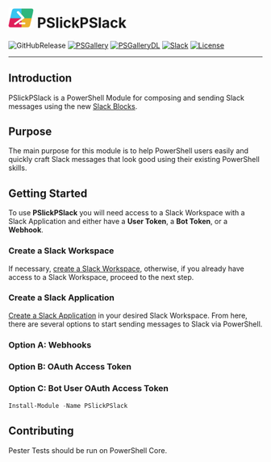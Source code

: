 # <img src="https://raw.githubusercontent.com/mgeorgebrown89/PSlickPSlack/master/Media/PSlickPSlack_icon.png" alt="pslickpslack" width="50"/> PSlickPSlack

![GitHubRelease][] [![PSGallery][]][PSGalleryLink] [![PSGalleryDL][]][PSGalleryDLLink] [![Slack][]][SlackLink] [![License][]][LicenseLink]

---

## Introduction

PSlickPSlack is a PowerShell Module for composing and sending Slack messages using the new [Slack Blocks](https://api.slack.com/block-kit).

## Purpose

The main purpose for this module is to help PowerShell users easily and quickly craft Slack messages that look good using their existing PowerShell skills.

## Getting Started

To use **PSlickPSlack** you will need access to a Slack Workspace with a Slack Application and either have a **User Token**, a **Bot Token**, or a **Webhook**.

### Create a Slack Workspace

If necessary, [create a Slack Workspace](https://slack.com/create), otherwise, if you already have access to a Slack Workspace, proceed to the next step.

### Create a Slack Application

[Create a Slack Application](https://api.slack.com/apps?new_app=1) in your desired Slack Workspace. From here, there are several options to start sending messages to Slack via PowerShell. 

### Option A: Webhooks

### Option B: OAuth Access Token

### Option C: Bot User OAuth Access Token

```powershell
Install-Module -Name PSlickPSlack
```

## Contributing

Pester Tests should be run on PowerShell Core.

[GitHubRelease]: https://img.shields.io/github/v/release/mgeorgebrown89/pslickpslack?style=for-the-badge&color=36C5F0

[PSGallery]: https://img.shields.io/powershellgallery/v/PSlickPSlack.svg?logo=powershell&label=Powershell+Gallery&style=for-the-badge&color=2EB67D
[PSGalleryLink]: https://www.powershellgallery.com/packages/PSlickPSlack

[PSGalleryDL]: https://img.shields.io/powershellgallery/dt/PSlickPSlack.svg?logo=powershell&label=downloads&style=for-the-badge&color=ECB22E
[PSGalleryDLLink]: https://www.powershellgallery.com/packages/PSlickPSlack

[Slack]: https://img.shields.io/badge/Slack-Join-brightgreen.svg?logo=slack&label=Slack&style=for-the-badge&color=E01E5A
[SlackLink]: https://pslickposh.slack.com/

[License]: https://img.shields.io/github/license/mgeorgebrown89/pslickpslack.svg?label=License&style=for-the-badge&color=4A154B
[LicenseLink]: https://github.com/mgeorgebrown89/PSlickPSlack/blob/master/LICENSE